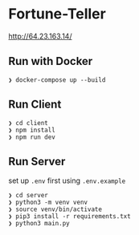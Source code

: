 # Fortune-Teller

http://64.23.163.14/

## Run with Docker

```shell
❯ docker-compose up --build
```

## Run Client

```shell
❯ cd client
❯ npm install
❯ npm run dev
```

## Run Server

set up `.env` first using `.env.example`

```shell
❯ cd server
❯ python3 -m venv venv
❯ source venv/bin/activate
❯ pip3 install -r requirements.txt
❯ python3 main.py
```
